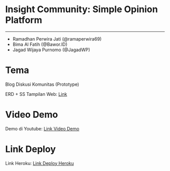 <h1>Insight Community: Simple Opinion Platform</h1>
<hr>
<ul>
    <li>Ramadhan Perwira Jati (@ramaperwira69)</li>
    <li>Bima Al Fatih (@Bawor.ID)</li>
    <li>Jagad Wijaya Purnomo (@JagadWP)</li>
</ul>

<h1>Tema</h1>
<p>Blog Diskusi Komunitas (Prototype)</p>
<p>ERD + SS Tampilan Web: 
    <a href="https://drive.google.com/drive/folders/1FzMrr1szT2mbJBWiPhv62kI89tVqKZLM" target="_blank">Link</a></p>

<h1>Video Demo</h1>
<p>Demo di Youtube: <a href="https://youtu.be/g029_lWJDs8" target="_blank">Link Video Demo</a></p>

<h1>Link Deploy</h1>
<p>Link Heroku: <a href="https://nameless-ridge-98025.herokuapp.com/" target="_blank">Link Deploy Heroku</a></p>

